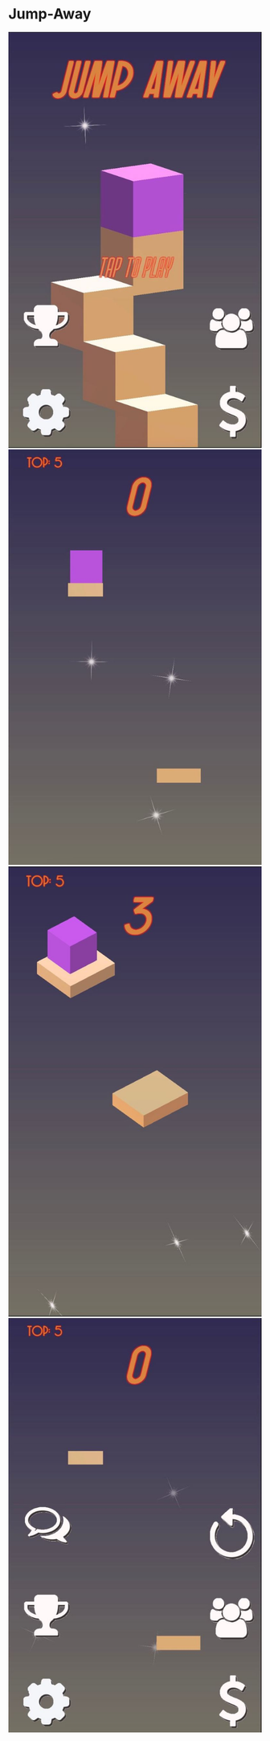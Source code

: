 # Jump-Away

![alt text](/Assets/Images/main.png)
![alt text](/Assets/Images/play1.png)
![alt text](/Assets/Images/play2.png)
![alt text](/Assets/Images/defeat.png)